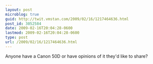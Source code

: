 ```yaml
---
layout: post
microblog: true
guid: http://twit.vmstan.com/2009/02/16/1217464636.html
post_id: 3052584
date: 2009-02-16T20:04:28-0600
lastmod: 2009-02-16T20:04:28-0600
type: post
url: /2009/02/16/1217464636.html
---
```

Anyone have a Canon 50D or have opinions of it they'd like to share?
